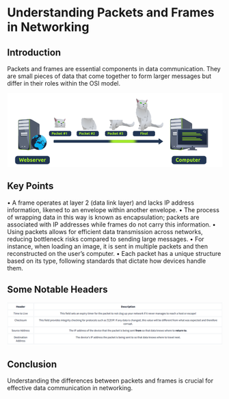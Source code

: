 # Understanding Packets and Frames in Networking 

## Introduction 
Packets and frames are essential components in data communication. They are small pieces of data that come together to form larger messages but differ in their roles within the OSI model. 

![alt text](image.png)

## Key Points 
• A frame operates at layer 2 (data link layer) and lacks IP address information, likened to an envelope within another envelope. 
• The process of wrapping data in this way is known as encapsulation; packets are associated with IP addresses while frames do not carry this information. 
• Using packets allows for efficient data transmission across networks, reducing bottleneck risks compared to sending large messages. 
• For instance, when loading an image, it is sent in multiple packets and then reconstructed on the user’s computer. 
• Each packet has a unique structure based on its type, following standards that dictate how devices handle them. 

## Some Notable Headers

![alt text](image-1.png)

## Conclusion 
Understanding the differences between packets and frames is crucial for effective data communication in networking.